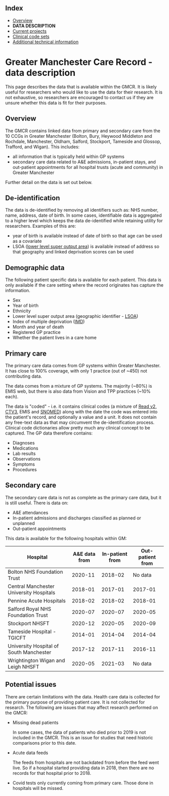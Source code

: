## Index

- [Overview](../README.md)
- **DATA DESCRIPTION**
- [Current projects](current-projects.md)
- [Clinical code sets](clinical-code-sets.md)
- [Additional technical information](additional-technical-information.md)

# Greater Manchester Care Record - data description

This page describes the data that is available within the GMCR. It is likely useful for researchers who would like to use the data for their research. It is not exhaustive, so researchers are encouraged to contact us if they are unsure whether this data is fit for their purposes.

## Overview

The GMCR contains linked data from primary and secondary care from the 10 CCGs in Greater Manchester (Bolton, Bury, Heywood Middleton and Rochdale, Manchester, Oldham, Salford, Stockport, Tameside and Glossop, Trafford, and Wigan). This includes:

- all information that is typically held within GP systems
- secondary care data related to A&E admissions, in-patient stays, and out-patient appointments for all hospital trusts (acute and community) in Greater Manchester

Further detail on the data is set out below.

## De-identification

The data is de-identified by removing all identifiers such as: NHS number, name, address, date of birth. In some cases, identifiable data is aggregated to a higher level which keeps the data de-identified while retaining utility for researchers. Examples of this are:

- year of birth is available instead of date of birth so that age can be used as a covariate
- LSOA ([lower level super output area](https://datadictionary.nhs.uk/nhs_business_definitions/lower_layer_super_output_area.html)) is available instead of address so that geography and linked deprivation scores can be used

## Demographic data

The following patient specific data is available for each patient. This data is only available if the care setting where the record originates has capture the information.

- Sex
- Year of birth
- Ethnicity
- Lower level super output area (geographic identifier - [LSOA](https://datadictionary.nhs.uk/nhs_business_definitions/lower_layer_super_output_area.html))
- Index of multiple deprivation ([IMD](https://www.gov.uk/government/collections/english-indices-of-deprivation))
- Month and year of death
- Registered GP practice
- Whether the patient lives in a care home

## Primary care

The primary care data comes from GP systems within Greater Manchester. It has close to 100% coverage, with only 1 practice (out of ~450) not contributing data.

The data comes from a mixture of GP systems. The majority (~80%) is EMIS web, but there is also data from Vision and TPP practices (~10% each).

The data is "coded" - i.e. it contains clinical codes (a mixture of [Read v2, CTV3](https://digital.nhs.uk/services/terminology-and-classifications/read-codes), EMIS and [SNOMED](https://termbrowser.nhs.uk/)) along with the date the code was entered into the patient's record, and optionally a value and a unit. It does not contain any free-text data as that may circumvent the de-identification process. Clinical code dictionaries allow pretty much any clinical concept to be captured. The GP data therefore contains:

- Diagnoses
- Medications
- Lab results
- Observations
- Symptoms
- Procedures

## Secondary care

The secondary care data is not as complete as the primary care data, but it is still useful. There is data on:

- A&E attendances
- In-patient admissions and discharges classified as planned or unplanned
- Out-patient appointments

This data is available for the following hospitals within GM:

| Hospital                                | A&E data from | In-patient from | Out-patient from |
| --------------------------------------- | ------------- | --------------- | ---------------- |
| Bolton NHS Foundation Trust             | 2020-11       | 2018-02         | No data          |
| Central Manchester University Hospitals | 2018-01       | 2017-01         | 2017-01          |
| Pennine Acute Hospitals                 | 2018-02       | 2018-02         | 2018-01          |
| Salford Royal NHS Foundation Trust      | 2020-07       | 2020-07         | 2020-05          |
| Stockport NHSFT                         | 2020-12       | 2020-05         | 2020-09          |
| Tameside Hospital - TGICFT              | 2014-01       | 2014-04         | 2014-04          |
| University Hospital of South Manchester | 2017-12       | 2017-11         | 2016-11          |
| Wrightington Wigan and Leigh NHSFT      | 2020-05       | 2021-03         | No data          |

## Potential issues

There are certain limitations with the data. Health care data is collected for the primary purpose of providing patient care. It is not collected for research. The following are issues that may affect research performed on the GMCR:

- Missing dead patients

  In some cases, the data of patients who died prior to 2019 is not included in the GMCR. This is an issue for studies that need historic comparisons prior to this date.

- Acute data feeds

  The feeds from hospitals are not backdated from before the feed went live. So if a hospital started providing data in 2018, then there are no records for that hospital prior to 2018.

- Covid tests only currently coming from primary care. Those done in hospitals will be missed.
